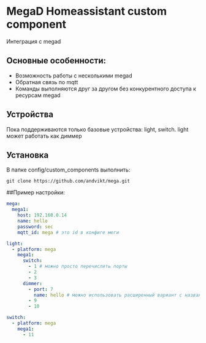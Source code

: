 # MegaD Homeassistant custom component

Интеграция с megad

## Основные особенности:
    
- Возможность работы с несколькими megad
- Обратная связь по mqtt
- Команды выполняются друг за другом без конкурентного доступа к ресурсам megad
## Устройства
Пока поддерживаются только базовые устройства: light, switch. light может работать как диммер
## Установка
В папке config/custom_components выполнить:
```shell
git clone https://github.com/andvikt/mega.git
```

##Пример настройки:
```yaml
mega: 
  mega1:
    host: 192.168.0.14
    name: hello
    password: sec
    mqtt_id: mega # это id в конфиге меги

light:
  - platform: mega
    mega1:
      switch:
        - 1 # можно просто перечислить порты
        - 2
        - 3
      dimmer:
        - port: 7
          name: hello # можно использовать расширенный вариант с названиями
        - 9
        - 10

switch:
  - platform: mega
    mega1:
      - 11

```

